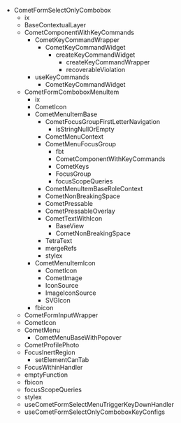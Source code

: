 - CometFormSelectOnlyCombobox
  - ix
  - BaseContextualLayer
  - CometComponentWithKeyCommands
    - CometKeyCommandWrapper
      - CometKeyCommandWidget
        - createKeyCommandWidget
          - createKeyCommandWrapper
          - recoverableViolation
    - useKeyCommands
      - CometKeyCommandWidget
  - CometFormComboboxMenuItem
    - ix
    - CometIcon
    - CometMenuItemBase
      - CometFocusGroupFirstLetterNavigation
        - isStringNullOrEmpty
      - CometMenuContext
      - CometMenuFocusGroup
        - fbt
        - CometComponentWithKeyCommands
        - CometKeys
        - FocusGroup
        - focusScopeQueries
      - CometMenuItemBaseRoleContext
      - CometNonBreakingSpace
      - CometPressable
      - CometPressableOverlay
      - CometTextWithIcon
        - BaseView
        - CometNonBreakingSpace
      - TetraText
      - mergeRefs
      - stylex
    - CometMenuItemIcon
      - CometIcon
      - CometImage
      - IconSource
      - ImageIconSource
      - SVGIcon
    - fbicon
  - CometFormInputWrapper
  - CometIcon
  - CometMenu
    - CometMenuBaseWithPopover
  - CometProfilePhoto
  - FocusInertRegion
    - setElementCanTab
  - FocusWithinHandler
  - emptyFunction
  - fbicon
  - focusScopeQueries
  - stylex
  - useCometFormSelectMenuTriggerKeyDownHandler
  - useCometFormSelectOnlyComboboxKeyConfigs
